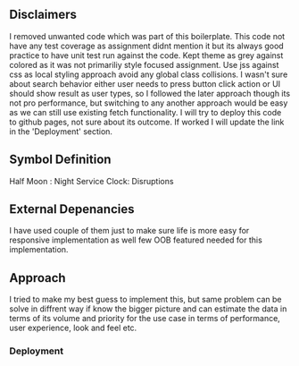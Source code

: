 ## Disclaimers

I removed unwanted code which was part of this boilerplate.
This code not have any test coverage as assignment didnt mention it but its always good practice to have unit test run against the code.
Kept theme as grey against colored as it was not primariliy style focused assignment.
Use jss against css as local styling approach avoid any global class collisions.
I wasn't sure about search behavior either user needs to press button click action or UI should show result as user types, so I followed the later approach though its not pro performance, but switching to any another approach would be easy as we can still use existing fetch functionality.
I will try to deploy this code to github pages, not sure about its outcome. If worked I will update the link in the 'Deployment' section.

## Symbol Definition 

Half Moon : Night Service
Clock: Disruptions

## External Depenancies

I have used couple of them just to make sure life is more easy for responsive implementation as well few OOB featured needed for this implementation.

## Approach

I tried to make my best guess to implement this, but same problem can be solve in diffrent way if know the bigger picture and can estimate the data in terms of its volume and priority for the use case in terms of performance, user experience, look and feel etc.

### Deployment


